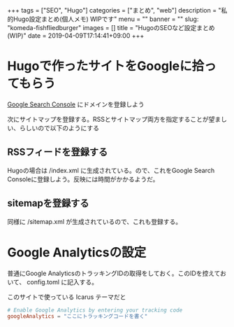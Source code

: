 +++
tags = ["SEO", "Hugo"]
categories = ["まとめ", "web"]
description = "私的Hugo設定まとめ(個人メモ) WIPです"
menu = ""
banner = ""
slug: "komeda-fishfliedburger"
images = []
title = "HugoのSEOなど設定まとめ(WIP)"
date = 2019-04-09T17:14:41+09:00
+++

# Hugoで作ったサイトをGoogleに拾ってもらう

[Google Search Console](https://search.google.com/search-console/about) にドメインを登録しよう

次にサイトマップを登録する。RSSとサイトマップ両方を指定することが望ましい、らしいので以下のようにする

## RSSフィードを登録する
Hugoの場合は /index.xml に生成されている。ので、これをGoogle Search Consoleに登録しよう。反映には時間がかかるようだ。

## sitemapを登録する
同様に /sitemap.xml が生成されているので、これも登録する。

# Google Analyticsの設定
普通にGoogle AnalyticsのトラッキングIDの取得をしておく。このIDを控えておいて、 config.toml に記入する。

このサイトで使っている Icarus テーマだと
```toml
# Enable Google Analytics by entering your tracking code
googleAnalytics = "ここにトラッキングコードを書く"
```

<!--more-->
